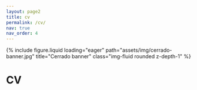 ```yaml
---
layout: page2
title: cv
permalink: /cv/
nav: true
nav_order: 4
---
```


<!--Banner image-->
<div class="row mb-5">
    <div class="col-sm mt-md-0">
        {% include figure.liquid loading="eager" path="assets/img/cerrado-banner.jpg" title="Cerrado banner" class="img-fluid rounded z-depth-1" %}
    </div>
</div>

<!--page title-->
<div class="row justify-content-sm-center">
    <div class="col-sm-2 mt-md-0">
    </div>
    <div class="col-sm-8 mt-md-0">
        <!--cv title-->
        <div class="row">
            <h1 class="post-title">
            CV&nbsp;&nbsp;
            <a href="https://jeffweinell.github.io/assets/pdf/Weinell-Jeffrey_CV.pdf"
               target="_blank"
               rel="noopener noreferrer"
               class="float-right" >
               <i class="fa-solid fa-file-pdf"></i>
            </a>
            </h1>
        </div>
    </div>
    <div class="col-sm-2 mt-md-0">
    </div>
</div>








